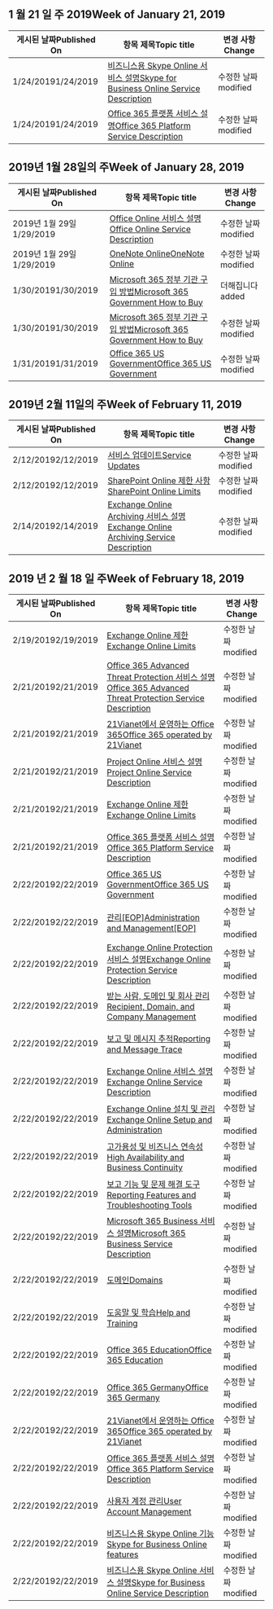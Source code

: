 <!-- This file is generated automatically each week. Changes made to this file will be overwritten.-->




## <a name="week-of-january-21-2019"></a><span data-ttu-id="71d19-101">1 월 21 일 주 2019</span><span class="sxs-lookup"><span data-stu-id="71d19-101">Week of January 21, 2019</span></span>


| <span data-ttu-id="71d19-102">게시된 날짜</span><span class="sxs-lookup"><span data-stu-id="71d19-102">Published On</span></span> |<span data-ttu-id="71d19-103">항목 제목</span><span class="sxs-lookup"><span data-stu-id="71d19-103">Topic title</span></span> | <span data-ttu-id="71d19-104">변경 사항</span><span class="sxs-lookup"><span data-stu-id="71d19-104">Change</span></span> |
|------|------------|--------|
| <span data-ttu-id="71d19-105">1/24/2019</span><span class="sxs-lookup"><span data-stu-id="71d19-105">1/24/2019</span></span> | [<span data-ttu-id="71d19-106">비즈니스용 Skype Online 서비스 설명</span><span class="sxs-lookup"><span data-stu-id="71d19-106">Skype for Business Online Service Description</span></span>](/Office365/ServiceDescriptions/skype-for-business-online-service-description/skype-for-business-online-service-description) | <span data-ttu-id="71d19-107">수정한 날짜</span><span class="sxs-lookup"><span data-stu-id="71d19-107">modified</span></span> |
| <span data-ttu-id="71d19-108">1/24/2019</span><span class="sxs-lookup"><span data-stu-id="71d19-108">1/24/2019</span></span> | [<span data-ttu-id="71d19-109">Office 365 플랫폼 서비스 설명</span><span class="sxs-lookup"><span data-stu-id="71d19-109">Office 365 Platform Service Description</span></span>](/Office365/ServiceDescriptions/office-365-platform-service-description/office-365-platform-service-description) | <span data-ttu-id="71d19-110">수정한 날짜</span><span class="sxs-lookup"><span data-stu-id="71d19-110">modified</span></span> |


## <a name="week-of-january-28-2019"></a><span data-ttu-id="71d19-111">2019년 1월 28일의 주</span><span class="sxs-lookup"><span data-stu-id="71d19-111">Week of January 28, 2019</span></span>


| <span data-ttu-id="71d19-112">게시된 날짜</span><span class="sxs-lookup"><span data-stu-id="71d19-112">Published On</span></span> |<span data-ttu-id="71d19-113">항목 제목</span><span class="sxs-lookup"><span data-stu-id="71d19-113">Topic title</span></span> | <span data-ttu-id="71d19-114">변경 사항</span><span class="sxs-lookup"><span data-stu-id="71d19-114">Change</span></span> |
|------|------------|--------|
| <span data-ttu-id="71d19-115">2019년 1월 29일</span><span class="sxs-lookup"><span data-stu-id="71d19-115">1/29/2019</span></span> | [<span data-ttu-id="71d19-116">Office Online 서비스 설명</span><span class="sxs-lookup"><span data-stu-id="71d19-116">Office Online Service Description</span></span>](/Office365/ServiceDescriptions/office-online-service-description/office-online-service-description) | <span data-ttu-id="71d19-117">수정한 날짜</span><span class="sxs-lookup"><span data-stu-id="71d19-117">modified</span></span> |
| <span data-ttu-id="71d19-118">2019년 1월 29일</span><span class="sxs-lookup"><span data-stu-id="71d19-118">1/29/2019</span></span> | [<span data-ttu-id="71d19-119">OneNote Online</span><span class="sxs-lookup"><span data-stu-id="71d19-119">OneNote Online</span></span>](/Office365/ServiceDescriptions/office-online-service-description/onenote-online) | <span data-ttu-id="71d19-120">수정한 날짜</span><span class="sxs-lookup"><span data-stu-id="71d19-120">modified</span></span> |
| <span data-ttu-id="71d19-121">1/30/2019</span><span class="sxs-lookup"><span data-stu-id="71d19-121">1/30/2019</span></span> | [<span data-ttu-id="71d19-122">Microsoft 365 정부 기관 구입 방법</span><span class="sxs-lookup"><span data-stu-id="71d19-122">Microsoft 365 Government How to Buy</span></span>](/Office365/ServiceDescriptions/office-365-platform-service-description/office-365-us-government/microsoft-365-government-how-to-buy) | <span data-ttu-id="71d19-123">더해집니다</span><span class="sxs-lookup"><span data-stu-id="71d19-123">added</span></span> |
| <span data-ttu-id="71d19-124">1/30/2019</span><span class="sxs-lookup"><span data-stu-id="71d19-124">1/30/2019</span></span> | [<span data-ttu-id="71d19-125">Microsoft 365 정부 기관 구입 방법</span><span class="sxs-lookup"><span data-stu-id="71d19-125">Microsoft 365 Government How to Buy</span></span>](/Office365/ServiceDescriptions/office-365-platform-service-description/office-365-us-government/microsoft-365-government-how-to-buy) | <span data-ttu-id="71d19-126">수정한 날짜</span><span class="sxs-lookup"><span data-stu-id="71d19-126">modified</span></span> |
| <span data-ttu-id="71d19-127">1/31/2019</span><span class="sxs-lookup"><span data-stu-id="71d19-127">1/31/2019</span></span> | [<span data-ttu-id="71d19-128">Office 365 US Government</span><span class="sxs-lookup"><span data-stu-id="71d19-128">Office 365 US Government</span></span>](/Office365/ServiceDescriptions/office-365-platform-service-description/office-365-us-government/office-365-us-government) | <span data-ttu-id="71d19-129">수정한 날짜</span><span class="sxs-lookup"><span data-stu-id="71d19-129">modified</span></span> |


## <a name="week-of-february-11-2019"></a><span data-ttu-id="71d19-130">2019년 2월 11일의 주</span><span class="sxs-lookup"><span data-stu-id="71d19-130">Week of February 11, 2019</span></span>


| <span data-ttu-id="71d19-131">게시된 날짜</span><span class="sxs-lookup"><span data-stu-id="71d19-131">Published On</span></span> |<span data-ttu-id="71d19-132">항목 제목</span><span class="sxs-lookup"><span data-stu-id="71d19-132">Topic title</span></span> | <span data-ttu-id="71d19-133">변경 사항</span><span class="sxs-lookup"><span data-stu-id="71d19-133">Change</span></span> |
|------|------------|--------|
| <span data-ttu-id="71d19-134">2/12/2019</span><span class="sxs-lookup"><span data-stu-id="71d19-134">2/12/2019</span></span> | [<span data-ttu-id="71d19-135">서비스 업데이트</span><span class="sxs-lookup"><span data-stu-id="71d19-135">Service Updates</span></span>](/Office365/ServiceDescriptions/office-365-platform-service-description/service-updates) | <span data-ttu-id="71d19-136">수정한 날짜</span><span class="sxs-lookup"><span data-stu-id="71d19-136">modified</span></span> |
| <span data-ttu-id="71d19-137">2/12/2019</span><span class="sxs-lookup"><span data-stu-id="71d19-137">2/12/2019</span></span> | [<span data-ttu-id="71d19-138">SharePoint Online 제한 사항</span><span class="sxs-lookup"><span data-stu-id="71d19-138">SharePoint Online Limits</span></span>](/Office365/ServiceDescriptions/sharepoint-online-service-description/sharepoint-online-limits) | <span data-ttu-id="71d19-139">수정한 날짜</span><span class="sxs-lookup"><span data-stu-id="71d19-139">modified</span></span> |
| <span data-ttu-id="71d19-140">2/14/2019</span><span class="sxs-lookup"><span data-stu-id="71d19-140">2/14/2019</span></span> | [<span data-ttu-id="71d19-141">Exchange Online Archiving 서비스 설명</span><span class="sxs-lookup"><span data-stu-id="71d19-141">Exchange Online Archiving Service Description</span></span>](/Office365/ServiceDescriptions/exchange-online-archiving-service-description/exchange-online-archiving-service-description) | <span data-ttu-id="71d19-142">수정한 날짜</span><span class="sxs-lookup"><span data-stu-id="71d19-142">modified</span></span> |


## <a name="week-of-february-18-2019"></a><span data-ttu-id="71d19-143">2019 년 2 월 18 일 주</span><span class="sxs-lookup"><span data-stu-id="71d19-143">Week of February 18, 2019</span></span>


| <span data-ttu-id="71d19-144">게시된 날짜</span><span class="sxs-lookup"><span data-stu-id="71d19-144">Published On</span></span> |<span data-ttu-id="71d19-145">항목 제목</span><span class="sxs-lookup"><span data-stu-id="71d19-145">Topic title</span></span> | <span data-ttu-id="71d19-146">변경 사항</span><span class="sxs-lookup"><span data-stu-id="71d19-146">Change</span></span> |
|------|------------|--------|
| <span data-ttu-id="71d19-147">2/19/2019</span><span class="sxs-lookup"><span data-stu-id="71d19-147">2/19/2019</span></span> | [<span data-ttu-id="71d19-148">Exchange Online 제한</span><span class="sxs-lookup"><span data-stu-id="71d19-148">Exchange Online Limits</span></span>](/Office365/ServiceDescriptions/exchange-online-service-description/exchange-online-limits) | <span data-ttu-id="71d19-149">수정한 날짜</span><span class="sxs-lookup"><span data-stu-id="71d19-149">modified</span></span> |
| <span data-ttu-id="71d19-150">2/21/2019</span><span class="sxs-lookup"><span data-stu-id="71d19-150">2/21/2019</span></span> | [<span data-ttu-id="71d19-151">Office 365 Advanced Threat Protection 서비스 설명</span><span class="sxs-lookup"><span data-stu-id="71d19-151">Office 365 Advanced Threat Protection Service Description</span></span>](/Office365/ServiceDescriptions/office-365-advanced-threat-protection-service-description) | <span data-ttu-id="71d19-152">수정한 날짜</span><span class="sxs-lookup"><span data-stu-id="71d19-152">modified</span></span> |
| <span data-ttu-id="71d19-153">2/21/2019</span><span class="sxs-lookup"><span data-stu-id="71d19-153">2/21/2019</span></span> | [<span data-ttu-id="71d19-154">21Vianet에서 운영하는 Office 365</span><span class="sxs-lookup"><span data-stu-id="71d19-154">Office 365 operated by 21Vianet</span></span>](/Office365/ServiceDescriptions/office-365-platform-service-description/office-365-operated-by-21vianet) | <span data-ttu-id="71d19-155">수정한 날짜</span><span class="sxs-lookup"><span data-stu-id="71d19-155">modified</span></span> |
| <span data-ttu-id="71d19-156">2/21/2019</span><span class="sxs-lookup"><span data-stu-id="71d19-156">2/21/2019</span></span> | [<span data-ttu-id="71d19-157">Project Online 서비스 설명</span><span class="sxs-lookup"><span data-stu-id="71d19-157">Project Online Service Description</span></span>](/Office365/ServiceDescriptions/project-online-service-description/project-online-service-description) | <span data-ttu-id="71d19-158">수정한 날짜</span><span class="sxs-lookup"><span data-stu-id="71d19-158">modified</span></span> |
| <span data-ttu-id="71d19-159">2/21/2019</span><span class="sxs-lookup"><span data-stu-id="71d19-159">2/21/2019</span></span> | [<span data-ttu-id="71d19-160">Exchange Online 제한</span><span class="sxs-lookup"><span data-stu-id="71d19-160">Exchange Online Limits</span></span>](/Office365/ServiceDescriptions/exchange-online-service-description/exchange-online-limits) | <span data-ttu-id="71d19-161">수정한 날짜</span><span class="sxs-lookup"><span data-stu-id="71d19-161">modified</span></span> |
| <span data-ttu-id="71d19-162">2/21/2019</span><span class="sxs-lookup"><span data-stu-id="71d19-162">2/21/2019</span></span> | [<span data-ttu-id="71d19-163">Office 365 플랫폼 서비스 설명</span><span class="sxs-lookup"><span data-stu-id="71d19-163">Office 365 Platform Service Description</span></span>](/Office365/ServiceDescriptions/office-365-platform-service-description/office-365-platform-service-description) | <span data-ttu-id="71d19-164">수정한 날짜</span><span class="sxs-lookup"><span data-stu-id="71d19-164">modified</span></span> |
| <span data-ttu-id="71d19-165">2/22/2019</span><span class="sxs-lookup"><span data-stu-id="71d19-165">2/22/2019</span></span> | [<span data-ttu-id="71d19-166">Office 365 US Government</span><span class="sxs-lookup"><span data-stu-id="71d19-166">Office 365 US Government</span></span>](/Office365/ServiceDescriptions/office-365-platform-service-description/office-365-us-government/office-365-us-government) | <span data-ttu-id="71d19-167">수정한 날짜</span><span class="sxs-lookup"><span data-stu-id="71d19-167">modified</span></span> |
| <span data-ttu-id="71d19-168">2/22/2019</span><span class="sxs-lookup"><span data-stu-id="71d19-168">2/22/2019</span></span> | <span data-ttu-id="71d19-169">[관리[EOP]](/Office365/ServiceDescriptions/exchange-online-protection-service-description/administration-and-management-eop)</span><span class="sxs-lookup"><span data-stu-id="71d19-169">[Administration and Management[EOP]](/Office365/ServiceDescriptions/exchange-online-protection-service-description/administration-and-management-eop)</span></span> | <span data-ttu-id="71d19-170">수정한 날짜</span><span class="sxs-lookup"><span data-stu-id="71d19-170">modified</span></span> |
| <span data-ttu-id="71d19-171">2/22/2019</span><span class="sxs-lookup"><span data-stu-id="71d19-171">2/22/2019</span></span> | [<span data-ttu-id="71d19-172">Exchange Online Protection 서비스 설명</span><span class="sxs-lookup"><span data-stu-id="71d19-172">Exchange Online Protection Service Description</span></span>](/Office365/ServiceDescriptions/exchange-online-protection-service-description/exchange-online-protection-service-description) | <span data-ttu-id="71d19-173">수정한 날짜</span><span class="sxs-lookup"><span data-stu-id="71d19-173">modified</span></span> |
| <span data-ttu-id="71d19-174">2/22/2019</span><span class="sxs-lookup"><span data-stu-id="71d19-174">2/22/2019</span></span> | [<span data-ttu-id="71d19-175">받는 사람, 도메인 및 회사 관리</span><span class="sxs-lookup"><span data-stu-id="71d19-175">Recipient, Domain, and Company Management</span></span>](/Office365/ServiceDescriptions/exchange-online-protection-service-description/recipient-domain-and-company-management) | <span data-ttu-id="71d19-176">수정한 날짜</span><span class="sxs-lookup"><span data-stu-id="71d19-176">modified</span></span> |
| <span data-ttu-id="71d19-177">2/22/2019</span><span class="sxs-lookup"><span data-stu-id="71d19-177">2/22/2019</span></span> | [<span data-ttu-id="71d19-178">보고 및 메시지 추적</span><span class="sxs-lookup"><span data-stu-id="71d19-178">Reporting and Message Trace</span></span>](/Office365/ServiceDescriptions/exchange-online-protection-service-description/reporting-and-message-trace) | <span data-ttu-id="71d19-179">수정한 날짜</span><span class="sxs-lookup"><span data-stu-id="71d19-179">modified</span></span> |
| <span data-ttu-id="71d19-180">2/22/2019</span><span class="sxs-lookup"><span data-stu-id="71d19-180">2/22/2019</span></span> | [<span data-ttu-id="71d19-181">Exchange Online 서비스 설명</span><span class="sxs-lookup"><span data-stu-id="71d19-181">Exchange Online Service Description</span></span>](/Office365/ServiceDescriptions/exchange-online-service-description/exchange-online-service-description) | <span data-ttu-id="71d19-182">수정한 날짜</span><span class="sxs-lookup"><span data-stu-id="71d19-182">modified</span></span> |
| <span data-ttu-id="71d19-183">2/22/2019</span><span class="sxs-lookup"><span data-stu-id="71d19-183">2/22/2019</span></span> | [<span data-ttu-id="71d19-184">Exchange Online 설치 및 관리</span><span class="sxs-lookup"><span data-stu-id="71d19-184">Exchange Online Setup and Administration</span></span>](/Office365/ServiceDescriptions/exchange-online-service-description/exchange-online-setup-and-administration) | <span data-ttu-id="71d19-185">수정한 날짜</span><span class="sxs-lookup"><span data-stu-id="71d19-185">modified</span></span> |
| <span data-ttu-id="71d19-186">2/22/2019</span><span class="sxs-lookup"><span data-stu-id="71d19-186">2/22/2019</span></span> | [<span data-ttu-id="71d19-187">고가용성 및 비즈니스 연속성</span><span class="sxs-lookup"><span data-stu-id="71d19-187">High Availability and Business Continuity</span></span>](/Office365/ServiceDescriptions/exchange-online-service-description/high-availability-and-business-continuity) | <span data-ttu-id="71d19-188">수정한 날짜</span><span class="sxs-lookup"><span data-stu-id="71d19-188">modified</span></span> |
| <span data-ttu-id="71d19-189">2/22/2019</span><span class="sxs-lookup"><span data-stu-id="71d19-189">2/22/2019</span></span> | [<span data-ttu-id="71d19-190">보고 기능 및 문제 해결 도구</span><span class="sxs-lookup"><span data-stu-id="71d19-190">Reporting Features and Troubleshooting Tools</span></span>](/Office365/ServiceDescriptions/exchange-online-service-description/reporting-features-and-troubleshooting-tools) | <span data-ttu-id="71d19-191">수정한 날짜</span><span class="sxs-lookup"><span data-stu-id="71d19-191">modified</span></span> |
| <span data-ttu-id="71d19-192">2/22/2019</span><span class="sxs-lookup"><span data-stu-id="71d19-192">2/22/2019</span></span> | [<span data-ttu-id="71d19-193">Microsoft 365 Business 서비스 설명</span><span class="sxs-lookup"><span data-stu-id="71d19-193">Microsoft 365 Business Service Description</span></span>](/Office365/ServiceDescriptions/microsoft-365-business-service-description) | <span data-ttu-id="71d19-194">수정한 날짜</span><span class="sxs-lookup"><span data-stu-id="71d19-194">modified</span></span> |
| <span data-ttu-id="71d19-195">2/22/2019</span><span class="sxs-lookup"><span data-stu-id="71d19-195">2/22/2019</span></span> | [<span data-ttu-id="71d19-196">도메인</span><span class="sxs-lookup"><span data-stu-id="71d19-196">Domains</span></span>](/Office365/ServiceDescriptions/office-365-platform-service-description/domains) | <span data-ttu-id="71d19-197">수정한 날짜</span><span class="sxs-lookup"><span data-stu-id="71d19-197">modified</span></span> |
| <span data-ttu-id="71d19-198">2/22/2019</span><span class="sxs-lookup"><span data-stu-id="71d19-198">2/22/2019</span></span> | [<span data-ttu-id="71d19-199">도움말 및 학습</span><span class="sxs-lookup"><span data-stu-id="71d19-199">Help and Training</span></span>](/Office365/ServiceDescriptions/office-365-platform-service-description/help-and-training) | <span data-ttu-id="71d19-200">수정한 날짜</span><span class="sxs-lookup"><span data-stu-id="71d19-200">modified</span></span> |
| <span data-ttu-id="71d19-201">2/22/2019</span><span class="sxs-lookup"><span data-stu-id="71d19-201">2/22/2019</span></span> | [<span data-ttu-id="71d19-202">Office 365 Education</span><span class="sxs-lookup"><span data-stu-id="71d19-202">Office 365 Education</span></span>](/Office365/ServiceDescriptions/office-365-platform-service-description/office-365-education) | <span data-ttu-id="71d19-203">수정한 날짜</span><span class="sxs-lookup"><span data-stu-id="71d19-203">modified</span></span> |
| <span data-ttu-id="71d19-204">2/22/2019</span><span class="sxs-lookup"><span data-stu-id="71d19-204">2/22/2019</span></span> | [<span data-ttu-id="71d19-205">Office 365 Germany</span><span class="sxs-lookup"><span data-stu-id="71d19-205">Office 365 Germany</span></span>](/Office365/ServiceDescriptions/office-365-platform-service-description/office-365-germany) | <span data-ttu-id="71d19-206">수정한 날짜</span><span class="sxs-lookup"><span data-stu-id="71d19-206">modified</span></span> |
| <span data-ttu-id="71d19-207">2/22/2019</span><span class="sxs-lookup"><span data-stu-id="71d19-207">2/22/2019</span></span> | [<span data-ttu-id="71d19-208">21Vianet에서 운영하는 Office 365</span><span class="sxs-lookup"><span data-stu-id="71d19-208">Office 365 operated by 21Vianet</span></span>](/Office365/ServiceDescriptions/office-365-platform-service-description/office-365-operated-by-21vianet) | <span data-ttu-id="71d19-209">수정한 날짜</span><span class="sxs-lookup"><span data-stu-id="71d19-209">modified</span></span> |
| <span data-ttu-id="71d19-210">2/22/2019</span><span class="sxs-lookup"><span data-stu-id="71d19-210">2/22/2019</span></span> | [<span data-ttu-id="71d19-211">Office 365 플랫폼 서비스 설명</span><span class="sxs-lookup"><span data-stu-id="71d19-211">Office 365 Platform Service Description</span></span>](/Office365/ServiceDescriptions/office-365-platform-service-description/office-365-platform-service-description) | <span data-ttu-id="71d19-212">수정한 날짜</span><span class="sxs-lookup"><span data-stu-id="71d19-212">modified</span></span> |
| <span data-ttu-id="71d19-213">2/22/2019</span><span class="sxs-lookup"><span data-stu-id="71d19-213">2/22/2019</span></span> | [<span data-ttu-id="71d19-214">사용자 계정 관리</span><span class="sxs-lookup"><span data-stu-id="71d19-214">User Account Management</span></span>](/Office365/ServiceDescriptions/office-365-platform-service-description/user-account-management) | <span data-ttu-id="71d19-215">수정한 날짜</span><span class="sxs-lookup"><span data-stu-id="71d19-215">modified</span></span> |
| <span data-ttu-id="71d19-216">2/22/2019</span><span class="sxs-lookup"><span data-stu-id="71d19-216">2/22/2019</span></span> | [<span data-ttu-id="71d19-217">비즈니스용 Skype Online 기능</span><span class="sxs-lookup"><span data-stu-id="71d19-217">Skype for Business Online features</span></span>](/Office365/ServiceDescriptions/skype-for-business-online-service-description/skype-for-business-online-features) | <span data-ttu-id="71d19-218">수정한 날짜</span><span class="sxs-lookup"><span data-stu-id="71d19-218">modified</span></span> |
| <span data-ttu-id="71d19-219">2/22/2019</span><span class="sxs-lookup"><span data-stu-id="71d19-219">2/22/2019</span></span> | [<span data-ttu-id="71d19-220">비즈니스용 Skype Online 서비스 설명</span><span class="sxs-lookup"><span data-stu-id="71d19-220">Skype for Business Online Service Description</span></span>](/Office365/ServiceDescriptions/skype-for-business-online-service-description/skype-for-business-online-service-description) | <span data-ttu-id="71d19-221">수정한 날짜</span><span class="sxs-lookup"><span data-stu-id="71d19-221">modified</span></span> |
